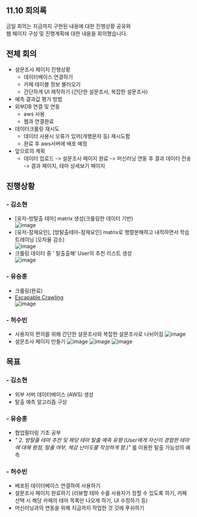 ## 11.10 회의록
금일 회의는 지금까지 구현된 내용에 대한 진행상황 공유와    
웹 페이지 구성 및 진행계획에 대한 내용을 회의했습니다.


## 전체 회의
- 설문조사 페이지 진행상황
    - 데이터베이스 연결하기
    - 카페 테이블 정보 불러오기
    - 간단하게 UI 제작하기 (간단한 설문조사, 복잡한 설문조사)
- 예측 결과값 평가 방법
- 외부DB 연결 및 연동
    - aws 사용
    - 웹과 연결완료
- 데이터크롤링 재시도
    - 데이터 사용시 오류가 있어(개행문자 등) 재시도함
    - 완료 후 aws서버에 배포 예정
- 앞으로의 계획
    - 데이터 업로드 -> 설문조사 페이지 완료 -> 머신러닝 연동 후 결과 데이터 전송 -> 결과 페이지, 테마 상세보기 페이지

## 진행상황
### - 김소현
- [유저-방탈출 테마] matrix 생성(크롤링한 데이터 기반)  
![image](https://user-images.githubusercontent.com/55437339/141149812-60d12b06-22d8-4bc6-95ea-96f78ba30d9f.png)
- [유저-잠재요인], [방탈출테마-잠재요인] matrix로 행렬분해하고 내적하면서 학습 트레이닝 (오차율 감소)  
![image](https://user-images.githubusercontent.com/55437339/141149910-b8f9d588-0098-49e0-b185-30763e66e4b1.png)
- 크롤링 데이터 중 ' 탈출출해' User의 추천 리스트 생성  
![image](https://user-images.githubusercontent.com/55437339/141150004-f24d7506-87ac-496a-b197-b36252a18caa.png)

### - 유승훈
- 크롤링(완료)  
- [Escapable Crawling](https://github.com/ysh4296/buisiness_intelligence/tree/main/Escapable)  
![image](https://user-images.githubusercontent.com/29995264/141100320-6c051c82-c2af-42b4-afb3-62bec0a12ce7.png)

### - 허수빈
- 사용자의 편의를 위해 간단한 설문조사와 복잡한 설문조사로 나뉘어짐
  ![image](https://user-images.githubusercontent.com/59255980/142178341-7d040d62-70e1-40de-8d35-be5c7a412e72.png)
- 설문조사 페이지 만들기
  ![image](https://user-images.githubusercontent.com/59255980/142178123-10103ef1-d075-4733-aa74-9b7e50e78857.png)
  ![image](https://user-images.githubusercontent.com/59255980/142178191-8e8ca6cb-7d34-4c5d-a81c-3f6ddb2cb5e2.png)
  ![image](https://user-images.githubusercontent.com/59255980/142178233-fc9834d4-bdf2-4f96-9616-78e59172083d.png)
      
## 목표
### - 김소현
- 외부 서버 데이터베이스 (AWS) 생성
- 탈출 예측 알고리즘 구상

### - 유승훈
- 협업필터링 기초 공부
- *"  2. 방탈출 테마 추천 및 해당 테마 탈출 예측 유형 (User에게 자신이 경험한 테마에 대해 평점, 탈출 여부, 체감 난이도를 작성하게 함.)"* 를 이용한 탈출 가능성의 예측

### - 허수빈
- 배포된 데이터베이스 연결하여 사용하기
- 설문조사 페이지 완료하기 (리뷰할 테마 수를 사용자가 정할 수 있도록 하기, 카페 선택 시 해당 카페의 테마 목록만 나오게 하기, UI 수정하기 등)
- 머신러닝과의 연동을 위해 지금까지 작업한 것 깃에 푸쉬하기

